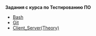 
__Задания с курса по Тестированию ПО__

* [Bash](https://github.com/Artemhx/Practice_testing/tree/main/Bash)
* [Git](https://github.com/Artemhx/Practice_testing/tree/main/Git)
* [Client_Server(Theory)](https://github.com/Artemhx/Practice_testing/tree/main/Client_Server(Theory))